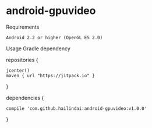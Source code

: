 # android-gpuvideo
Requirements

    Android 2.2 or higher (OpenGL ES 2.0)

Usage
Gradle dependency

repositories {

    jcenter()
    maven { url "https://jitpack.io" }
}

dependencies {

    compile 'com.github.hailindai:android-gpuvideo:v1.0.0'
    
}

